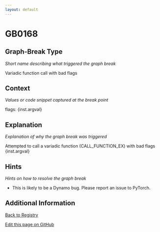 ```yaml
---
layout: default
---
```

# GB0168

## Graph-Break Type
*Short name describing what triggered the graph break*

Variadic function call with bad flags

## Context
*Values or code snippet captured at the break point*

flags: {inst.argval}

## Explanation
*Explanation of why the graph break was triggered*

Attempted to call a variadic function (CALL_FUNCTION_EX) with bad flags {inst.argval}

## Hints
*Hints on how to resolve the graph break*

- This is likely to be a Dynamo bug. Please report an issue to PyTorch.


## Additional Information

<!-- ADDITIONAL INFORMATION START - Add custom information below this line -->

<!-- ADDITIONAL INFORMATION END -->

[Back to Registry](../index.html)

[Edit this page on GitHub](https://github.com/pytorch-labs/compile-graph-break-site/edit/main/docs/gb/gb0168.md)
